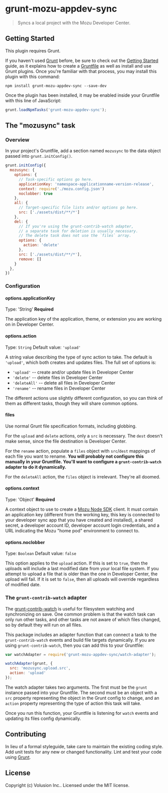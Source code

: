 # grunt-mozu-appdev-sync

> Syncs a local project with the Mozu Developer Center.

## Getting Started
This plugin requires Grunt.

If you haven't used [Grunt](http://gruntjs.com/) before, be sure to check out the [Getting Started](http://gruntjs.com/getting-started) guide, as it explains how to create a [Gruntfile](http://gruntjs.com/sample-gruntfile) as well as install and use Grunt plugins. Once you're familiar with that process, you may install this plugin with this command:

```shell
npm install grunt-mozu-appdev-sync --save-dev
```

Once the plugin has been installed, it may be enabled inside your Gruntfile with this line of JavaScript:

```js
grunt.loadNpmTasks('grunt-mozu-appdev-sync');
```

## The "mozusync" task

### Overview
In your project's Gruntfile, add a section named `mozusync` to the data object passed into `grunt.initConfig()`.

```js
grunt.initConfig({
  mozusync: {
    options: {
      // Task-specific options go here.
      applicationKey: 'namespace-applicationname-version-release',
      context: require('./mozu.config.json')
      noclobber: true
    },
    all: {
      // Target-specific file lists and/or options go here.
      src: ['./assets/dist/**/*']
    },
    del: {
      // If you're using the grunt-contrib-watch adapter,
      // a separate task for deletion is usually necessary.
      // The delete task does not use the `files` array.
      options: {
        action: 'delete'
      },
      src: ['./assets/dist/**/*'],
      remove: []
    }
  },
})
```

### Configuration

#### options.applicationKey
Type: 'String'
**Required**

The application key of the application, theme, or extension you are working on in Developer Center.

#### options.action
Type: `String`
Default value: `'upload'`

A string value describing the type of sync action to take. The default is `'upload'`, which both creates and updates files.
The full set of options is:

 - `'upload'` -- create and/or update files in Developer Center
 - `'delete'` -- delete files in Developer Center
 - `'deleteAll'` -- delete all files in Developer Center
 - `'rename'` -- rename files in Developer Center

The different actions use slightly different configuration, so you can think of them as different tasks, though they will share common options.

#### files
Use normal Grunt file specification formats, including globbing.

For the `upload` and `delete` actions, only a `src` is necessary. The `dest` doesn't make sense, since the file destination is Developer Center.

For the `rename` action, populate a `files` object with `src`/`dest` mappings of each file you want to rename. **You will probably not configure this manually in your Gruntfile. You'll want to configure a `grunt-contrib-watch` adapter to do it dynamically.**

For the `deleteAll` action, the `files` object is irrelevant. They're all doomed.

#### options.context
Type: 'Object'
**Required**

A context object to use to create a [Mozu Node SDK](https://github.com/mozu/mozu-node-sdk) client. It must contain an application key (different from the working key, this key is connected to your developer sync app that you have created and installed), a shared secret, a developer account ID, developer account login credentials, and a URL indicating the Mozu "home pod" environment to connect to.

#### options.noclobber
Type: `Boolean`
Default value: `false`

This option applies to the `upload` action. If this is set to `true`, then the uploads will include a last modified date from your local file system. If you attempt to upload a file that is older than the one in Developer Center, the upload will fail. If it is set to `false`, then all uploads will override regardless of modified date.

### The `grunt-contrib-watch` adapter

The [grunt-contrib-watch](https://github.com/gruntjs/grunt-contrib-watch) is useful for filesystem watching and synchronizing on save. One common problem is that the watch task can only run other tasks, and other tasks are not aware of which files changed, so by default they will run on all files.

This package includes an adapter function that can connect a task to the `grunt-contrib-watch` events and build file targets dynamically. If you are using `grunt-contrib-watch`, then you can add this to your Gruntfile:

```js
var watchAdapter = require('grunt-mozu-appdev-sync/watch-adapter');

watchAdapter(grunt, {
  src: 'mozusync.upload.src',
  action: 'upload'
});
```

The watch adapter takes two arguments. The first must be the `grunt` instance passed into your Gruntfile. The second must be an object with a `src` property representing the object in the Grunt config to change, and an `action` property representing the type of action this task will take.

Once you run this function, your Gruntfile is listening for `watch` events and updating its files config dynamically.

## Contributing
In lieu of a formal styleguide, take care to maintain the existing coding style. Add unit tests for any new or changed functionality. Lint and test your code using [Grunt](http://gruntjs.com/).

## License
Copyright (c) Volusion Inc.. Licensed under the MIT license.
